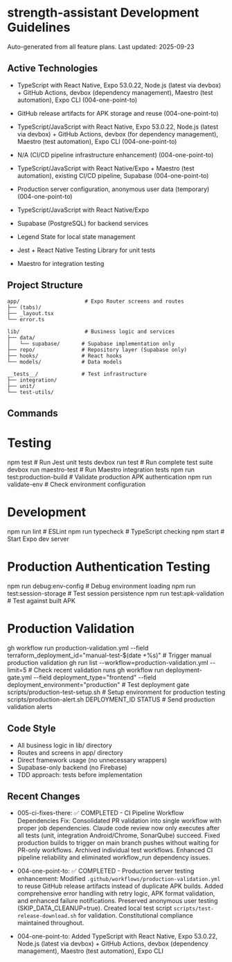 # strength-assistant Development Guidelines

Auto-generated from all feature plans. Last updated: 2025-09-23

## Active Technologies

- TypeScript with React Native, Expo 53.0.22, Node.js (latest via devbox) + GitHub Actions, devbox (dependency management), Maestro (test automation), Expo CLI (004-one-point-to)
- GitHub release artifacts for APK storage and reuse (004-one-point-to)

- TypeScript/JavaScript with React Native, Expo 53.0.22, Node.js (latest via devbox) + GitHub Actions, devbox (for dependency management), Maestro (test automation), Expo CLI (004-one-point-to)
- N/A (CI/CD pipeline infrastructure enhancement) (004-one-point-to)

- TypeScript/JavaScript with React Native/Expo + Maestro (test automation), existing CI/CD pipeline, Supabase (004-one-point-to)
- Production server configuration, anonymous user data (temporary) (004-one-point-to)

- TypeScript/JavaScript with React Native/Expo
- Supabase (PostgreSQL) for backend services
- Legend State for local state management
- Jest + React Native Testing Library for unit tests
- Maestro for integration testing

## Project Structure

```
app/                     # Expo Router screens and routes
├── (tabs)/
├── _layout.tsx
└── error.ts

lib/                     # Business logic and services
├── data/
│   └── supabase/       # Supabase implementation only
├── repo/               # Repository layer (Supabase only)
├── hooks/              # React hooks
└── models/             # Data models

__tests__/              # Test infrastructure
├── integration/
├── unit/
└── test-utils/
```

## Commands

# Testing

npm test # Run Jest unit tests
devbox run test # Run complete test suite
devbox run maestro-test # Run Maestro integration tests
npm run test:production-build # Validate production APK authentication
npm run validate-env # Check environment configuration

# Development

npm run lint # ESLint
npm run typecheck # TypeScript checking
npm start # Start Expo dev server

# Production Authentication Testing

npm run debug:env-config # Debug environment loading
npm run test:session-storage # Test session persistence
npm run test:apk-validation # Test against built APK

# Production Validation

gh workflow run production-validation.yml --field terraform_deployment_id="manual-test-$(date +%s)" # Trigger manual production validation
gh run list --workflow=production-validation.yml --limit=5 # Check recent validation runs
gh workflow run deployment-gate.yml --field deployment_type="frontend" --field deployment_environment="production" # Test deployment gate
scripts/production-test-setup.sh # Setup environment for production testing
scripts/production-alert.sh DEPLOYMENT_ID STATUS # Send production validation alerts

## Code Style

- All business logic in lib/ directory
- Routes and screens in app/ directory
- Direct framework usage (no unnecessary wrappers)
- Supabase-only backend (no Firebase)
- TDD approach: tests before implementation

## Recent Changes

- 005-ci-fixes-there: ✅ COMPLETED - CI Pipeline Workflow Dependencies Fix: Consolidated PR validation into single workflow with proper job dependencies. Claude code review now only executes after all tests (unit, integration Android/Chrome, SonarQube) succeed. Fixed production builds to trigger on main branch pushes without waiting for PR-only workflows. Archived individual test workflows. Enhanced CI pipeline reliability and eliminated workflow_run dependency issues.

- 004-one-point-to: ✅ COMPLETED - Production server testing enhancement: Modified `.github/workflows/production-validation.yml` to reuse GitHub release artifacts instead of duplicate APK builds. Added comprehensive error handling with retry logic, APK format validation, and enhanced failure notifications. Preserved anonymous user testing (SKIP_DATA_CLEANUP=true). Created local test script `scripts/test-release-download.sh` for validation. Constitutional compliance maintained throughout.

- 004-one-point-to: Added TypeScript with React Native, Expo 53.0.22, Node.js (latest via devbox) + GitHub Actions, devbox (dependency management), Maestro (test automation), Expo CLI

<!-- MANUAL ADDITIONS START -->
<!-- MANUAL ADDITIONS END -->
